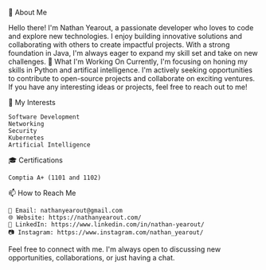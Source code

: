 📖 About Me

Hello there! I'm Nathan Yearout, a passionate developer who loves to code and explore new technologies. I enjoy building innovative solutions and collaborating with others to create impactful projects. With a strong foundation in Java, I'm always eager to expand my skill set and take on new challenges.
🚀 What I'm Working On
Currently, I'm focusing on honing my skills in Python and artifical intelligence. I'm actively seeking opportunities to contribute to open-source projects and collaborate on exciting ventures. If you have any interesting ideas or projects, feel free to reach out to me!

🌱 My Interests

    Software Development
    Networking
    Security
    Kubernetes
    Artificial Intelligence

<!-- 💼 My Experience

I have experience working on various projects, including:

    [Project 1]: Brief description or key features.
    [Project 2]: Brief description or key features.
    [Project 3]: Brief description or key features. -->

🎓 Certifications

    Comptia A+ (1101 and 1102)

📫 How to Reach Me

    📧 Email: nathanyearout@gmail.com
    🌐 Website: https://nathanyearout.com/
    💼 LinkedIn: https://www.linkedin.com/in/nathan-yearout/
    📷 Instagram: https://www.instagram.com/nathan_yearout/

Feel free to connect with me. I'm always open to discussing new opportunities, collaborations, or just having a chat.
